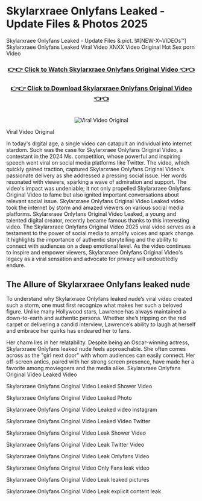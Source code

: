 # Skylarxraee Onlyfans Leaked - Update Files & Photos 2025

Skylarxraee Onlyfans Leaked - Update Files & pict. !#[NEW-X~VIDEOs™] Skylarxraee Onlyfans Leaked Viral Video XNXX Video Original Hot Sex porn Video
<br>
<div align="center">
<h3><a href="https://links2leaks.com/skylarxraee" rel="nofollow">👉👉 Click to Watch Skylarxraee Onlyfans Original Video 👈👈</a></h3>
<h3><a href="https://links2leaks.com/skylarxraee" rel="nofollow">👉👉 Click to Download Skylarxraee Onlyfans Original Video 👈👈</a></h3>
<br>
<a href="https://links2leaks.com/skylarxraee" rel="nofollow"><img src="https://i.ibb.co/Gkj2r4b/banner.png" alt="Viral Video Original" style="max-width: 100%; display: inline-block;" data-target="animated-image.originalImage"></a>
</div>

Viral Video Original

In today's digital age, a single video can catapult an individual into internet stardom. Such was the case for Skylarxraee Onlyfans Original Video, a contestant in the 2024 Ms. competition, whose powerful and inspiring speech went viral on social media platforms like Twitter.
The video, which quickly gained traction, captured Skylarxraee Onlyfans Original Video's passionate delivery as she addressed a pressing social issue. Her words resonated with viewers, sparking a wave of admiration and support. The video's impact was undeniable; it not only propelled Skylarxraee Onlyfans Original Video to fame but also ignited important conversations about relevant social issue.
Skylarxraee Onlyfans Original Video Leaked video took the internet by storm and amazed viewers on various social media platforms. Skylarxraee Onlyfans Original Video Leaked, a young and talented digital creator, recently became famous thanks to this interesting video.
The Skylarxraee Onlyfans Original Video 2025 viral video serves as a testament to the power of social media to amplify voices and spark change. It highlights the importance of authentic storytelling and the ability to connect with audiences on a deep emotional level. As the video continues to inspire and empower viewers, Skylarxraee Onlyfans Original Video's legacy as a viral sensation and advocate for privacy will undoubtedly endure.

<h2>The Allure of Skylarxraee Onlyfans leaked nude</h2>


To understand why Skylarxraee Onlyfans leaked nude’s viral video created such a storm, one must first recognize what makes her such a beloved figure. Unlike many Hollywood stars, Lawrence has always maintained a down-to-earth and authentic persona. Whether she’s tripping on the red carpet or delivering a candid interview, Lawrence’s ability to laugh at herself and embrace her quirks has endeared her to fans.

Her charm lies in her relatability. Despite being an Oscar-winning actress, Skylarxraee Onlyfans leaked nude feels approachable. She often comes across as the "girl next door" with whom audiences can easily connect. Her off-screen antics, paired with her strong screen presence, have made her a favorite among moviegoers and the media alike.
Skylarxraee Onlyfans Original Video Leaked Video

Skylarxraee Onlyfans Original Video Leaked Shower Video

Skylarxraee Onlyfans Original Video Leaked Photo

Skylarxraee Onlyfans Original Video Leaked video instagram

Skylarxraee Onlyfans Original Video Leaked Video Twitter

Skylarxraee Onlyfans Original Video Leak Shower Video

Skylarxraee Onlyfans Original Video Leak Twitter Video

Skylarxraee Onlyfans Original Video Leak Onlyfans Video

Skylarxraee Onlyfans Original Video Only Fans leak video

Skylarxraee Onlyfans Original Video Leak leaked pictures

Skylarxraee Onlyfans Original Video Leak explicit content leak